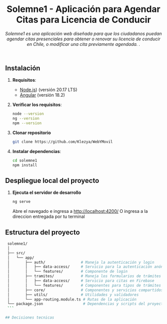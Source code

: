 <header>

# Solemne1 - Aplicación para Agendar Citas para Licencia de Conducir

_Solemne1 es una aplicación web diseñada para que los ciudadanos puedan agendar citas presenciales para obtener o renovar su licencia de conducir en Chile, o modificar una cita previamente agendada. ._

</header>

## Instalación

1. **Requisitos**:
   - [Node.js](https://nodejs.org/en/download/package-manager)) (versión 20.17 LTS)
   - [Angular](https://angular.dev/installation) (versión 18.2)

2. **Verificar los requisitos**:
   ```bash
   node --version
   ng --version
   npm --version
   ```

3. **Clonar repositorio**
   ```bash
   git clone https://github.com/Klezya/WebYMovil
   ```

4. **Instalar dependencias**:
   ```bash
   cd solemne1
   npm install
   ```

## Despliegue local del proyecto

1. **Ejecuta el servidor de desarrollo**
    ```bash
    ng serve
    ```
    Abre el navegado e ingresa a [http://localhost:4200/](http://localhost:4200/)
    O ingresa a la direccion entregada por tu terminal

## Estructura del proyecto
   ```bash
    solemne1/
    │
    ├── src/
    │   └── app/
    │       ├── auth/                # Maneja la autenticación y login
    │       │   ├── data-access/     # Servicio para la autenticación anónima
    │       │   └── features/        # Componente de login
    │       ├── tramites/            # Maneja los formularios de trámites
    │       │   ├── data-access/     # Servicio para citas en Firebase
    │       │   └── features/        # Componentes para tipos de trámites
    │       ├── core/                # Componentes y servicios compartidos
    │       ├── utils/               # Utilidades y validadores
    │       └── app-routing.module.ts # Rutas de la aplicación
    └── package.json                  # Dependencias y scripts del proyecto
    ```

## Decisiones tecnicas

